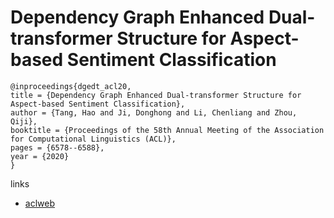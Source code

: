 # Dependency Graph Enhanced Dual-transformer Structure for Aspect-based Sentiment Classification

```
@inproceedings{dgedt_acl20,
title = {Dependency Graph Enhanced Dual-transformer Structure for Aspect-based Sentiment Classification},
author = {Tang, Hao and Ji, Donghong and Li, Chenliang and Zhou, Qiji},
booktitle = {Proceedings of the 58th Annual Meeting of the Association for Computational Linguistics (ACL)},
pages = {6578--6588},
year = {2020}
}
```

links
- [aclweb](https://www.aclweb.org/anthology/2020.acl-main.588/)
